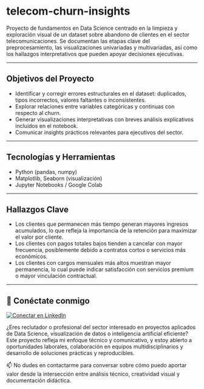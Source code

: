 # telecom-churn-insights

Proyecto de fundamentos en Data Science centrado en la limpieza y exploración visual de un dataset sobre abandono de clientes en el sector telecomunicaciones. Se documentan las etapas clave del preprocesamiento, las visualizaciones univariadas y multivariadas, así como los hallazgos interpretativos que pueden apoyar decisiones ejecutivas.

---

## Objetivos del Proyecto

- Identificar y corregir errores estructurales en el dataset: duplicados, tipos incorrectos, valores faltantes o inconsistentes.
- Explorar relaciones entre variables categóricas y continuas con respecto al churn.
- Generar visualizaciones interpretativas con breves análisis explicativos incluidos en el notebook.
- Comunicar insights prácticos relevantes para ejecutivos del sector.

---

## Tecnologías y Herramientas

- Python (pandas, numpy)
- Matplotlib, Seaborn (visualización)
- Jupyter Notebooks / Google Colab

---

## Hallazgos Clave
- Los clientes que permanecen más tiempo generan mayores ingresos acumulados, lo que refleja la importancia de la retención para maximizar el valor por cliente.
- Los clientes con pagos totales bajos tienden a cancelar con mayor frecuencia, posiblemente debido a contratos cortos o servicios más económicos.
- Los clientes con cargos mensuales más altos muestran mayor permanencia, lo cual puede indicar satisfacción con servicios premium o mayor vinculación contractual.

---

## 👤 Conéctate conmigo

[![Conectar en LinkedIn](https://img.shields.io/badge/LinkedIn-Conectar-blue?logo=linkedin&style=flat-square)](https://www.linkedin.com/in/daniel-araneda-yasic)

¿Eres reclutador o profesional del sector interesado en proyectos aplicados de Data Science, visualización de datos o inteligencia artificial eficiente?  
Este proyecto refleja mi enfoque técnico y comunicativo, y estoy abierto a oportunidades laborales, colaboración en equipos multidisciplinarios y desarrollo de soluciones prácticas y reproducibles.

📫 No dudes en contactarme para conversar sobre cómo puedo aportar valor desde la intersección entre análisis técnico, creatividad visual y documentación didáctica.


